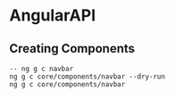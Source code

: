 # AngularAPI

## Creating Components

    -- ng g c navbar
    ng g c core/components/navbar --dry-run
    ng g c core/components/navbar